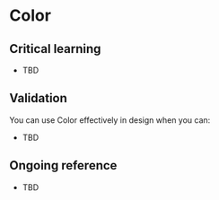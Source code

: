 Color
=====

Critical learning
-----------------

* TBD

Validation
----------

You can use Color effectively in design when you can:

* TBD

Ongoing reference
-----------------

* TBD
